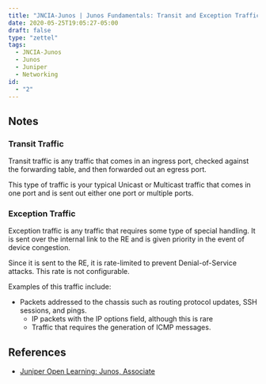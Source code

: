 ```yaml
---
title: "JNCIA-Junos | Junos Fundamentals: Transit and Exception Traffic"
date: 2020-05-25T19:05:27-05:00
draft: false
type: "zettel"
tags:
  - JNCIA-Junos
  - Junos
  - Juniper
  - Networking
id:
  - "2"
---
```

## Notes
### Transit Traffic
Transit traffic is any traffic that comes in an ingress port, checked against the forwarding table, and then forwarded out an egress port.

This type of traffic is your typical Unicast or Multicast traffic that comes in one port and is sent out either one port or multiple ports.

### Exception Traffic
Exception traffic is any traffic that requires some type of special handling. It is sent over the internal link to the RE and is given priority in the event of device congestion.

Since it is sent to the RE, it is rate-limited to prevent Denial-of-Service attacks. This rate is not configurable. 

Examples of this traffic include:

  * Packets addressed to the chassis such as routing protocol updates, SSH sessions, and pings.
	* IP packets with the IP options field, although this is rare
	* Traffic that requires the generation of ICMP messages.

## References
  * [Juniper Open Learning: Junos, Associate](https://cloud.contentraven.com/junosgenius/learningpath-detail/1004/3/0/1)